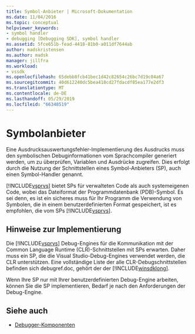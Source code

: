 ```yaml
---
title: Symbol-Anbieter | Microsoft-Dokumentation
ms.date: 11/04/2016
ms.topic: conceptual
helpviewer_keywords:
- symbol handler
- debugging [Debugging SDK], symbol handler
ms.assetid: 5fce651b-fead-4418-81b0-a011df7644ab
author: madskristensen
ms.author: madsk
manager: jillfra
ms.workload:
- vssdk
ms.openlocfilehash: 65debb8fcb41bec1d42c82654c26bc7d19c04a67
ms.sourcegitcommit: 40d612240dc5bea418cd27fdacdf85ea177e2df3
ms.translationtype: MT
ms.contentlocale: de-DE
ms.lasthandoff: 05/29/2019
ms.locfileid: "66348519"
---
```

# <a name="symbol-provider"></a>Symbolanbieter
Eine Ausdrucksauswertungsfehler-Implementierung des Ausdrucks muss den symbolischen Debuginformationen vom Sprachcompiler generiert werden, um zu überprüfen, Variablen und Ausdrücke zugreifen. Dies erfolgt durch die Nutzung der Schnittstellen eines Symbol-Anbieters (SP), auch einen Symbol-Handler genannt.

 [!INCLUDE[vsprvs](../../code-quality/includes/vsprvs_md.md)] bietet SPs für verwalteten Code als auch systemeigenen Code, wobei das Dateiformat der Programmdatenbank (PDB)-Symbol. Es sei denn, es ist ein sicheres muss für Ihr Programm die Verwendung von Symbolen, die in einem benutzerdefinierten Format gespeichert, ist es empfohlen, die vom SPs [!INCLUDE[vsprvs](../../code-quality/includes/vsprvs_md.md)].

## <a name="implementation-notes"></a>Hinweise zur Implementierung
 Die [!INCLUDE[vsprvs](../../code-quality/includes/vsprvs_md.md)] Debug-Engines für die Kommunikation mit der Common Language Runtime (CLR)-Schnittstellen mit SPs erwarten. Daher muss ein SP, die die Visual Studio-Debug-Engines verwendet werden, die CLR unterstützen. Eine vollständige Liste der alle CLR-Debugschnittstellen befinden sich debugref.doc, gehört der der [!INCLUDE[winsdklong](../../deployment/includes/winsdklong_md.md)].

 Wenn Ihre SP nur mit Ihrer benutzerdefinierten Debug-Engine arbeiten, können Sie die SP implementieren, Bedarf je nach den Anforderungen der Debug-Engine.

## <a name="see-also"></a>Siehe auch
- [Debugger-Komponenten](../../extensibility/debugger/debugger-components.md)